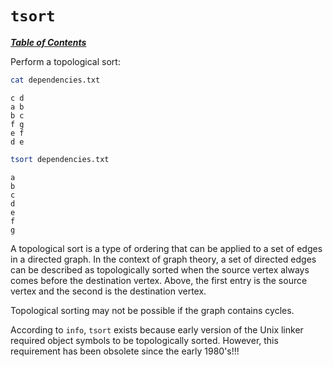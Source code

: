 # `tsort`

[***Table of Contents***](/README.md)

Perform a topological sort:

```bash
cat dependencies.txt
```
```
c d
a b
b c
f g
e f
d e
```
```bash
tsort dependencies.txt
```
```
a
b
c
d
e
f
g
```

A topological sort is a type of ordering that can be applied to a set of edges
in a directed graph. In the context of graph theory, a set of directed edges
can be described as topologically sorted when the source vertex always comes
before the destination vertex. Above, the first entry is the source vertex and
the second is the destination vertex.

Topological sorting may not be possible if the graph contains cycles.

According to `info`, `tsort` exists because early version of the Unix linker
required object symbols to be topologically sorted. However, this requirement
has been obsolete since the early 1980's!!!
